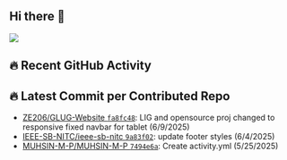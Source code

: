 ## Hi there 👋
![](https://komarev.com/ghpvc/?username=MUHSIN-M-P&color=brightgreen&style=plastic)

## 🔥 Recent GitHub Activity
<!--START_CONTRIBUTED_REPOS-->
## 🔥 Latest Commit per Contributed Repo
- [ZE206/GLUG-Website `fa8fc48`](https://github.com/ZE206/GLUG-Website/commit/fa8fc4895aa06fc14d926d48da2ec80537eaa6a7): LIG and opensource proj changed to responsive fixed navbar for tablet (6/9/2025)
- [IEEE-SB-NITC/ieee-sb-nitc `9a83f02`](https://github.com/IEEE-SB-NITC/ieee-sb-nitc/commit/9a83f02540765484259494940181c9229e8b591e): update footer styles (6/4/2025)
- [MUHSIN-M-P/MUHSIN-M-P `7494e6a`](https://github.com/MUHSIN-M-P/MUHSIN-M-P/commit/7494e6ada2b25979604fd17f07543a39f52b7148): Create activity.yml (5/25/2025)
<!--END_CONTRIBUTED_REPOS-->


<!--
**MUHSIN-M-P/MUHSIN-M-P** is a ✨ _special_ ✨ repository because its `README.md` (this file) appears on your GitHub profile.

Here are some ideas to get you started:

- 🔭 I’m currently working on ...
- 🌱 I’m currently learning ...
- 👯 I’m looking to collaborate on ...
- 🤔 I’m looking for help with ...
- 💬 Ask me about ...
- 📫 How to reach me: ...
- 😄 Pronouns: ...
- ⚡ Fun fact: ...
-->

